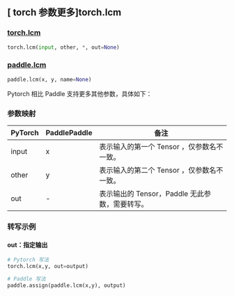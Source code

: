 ## [ torch 参数更多]torch.lcm

### [torch.lcm](https://pytorch.org/docs/stable/generated/torch.lcm.html#torch-lcm)

```python
torch.lcm(input, other, *, out=None)
```

### [paddle.lcm](https://www.paddlepaddle.org.cn/documentation/docs/zh/api/paddle/lcm_cn.html#lcm)

```python
paddle.lcm(x, y, name=None)
```

Pytorch 相比 Paddle 支持更多其他参数，具体如下：

### 参数映射

| PyTorch | PaddlePaddle | 备注                                                |
| ------- | ------------ | --------------------------------------------------- |
| input   | x            | 表示输入的第一个 Tensor ，仅参数名不一致。          |
| other   | y            | 表示输入的第二个 Tensor ，仅参数名不一致。           |
| out     | -            | 表示输出的 Tensor，Paddle 无此参数，需要转写。 |

### 转写示例

#### out：指定输出

```python
# Pytorch 写法
torch.lcm(x,y, out=output)

# Paddle 写法
paddle.assign(paddle.lcm(x,y), output)
```
